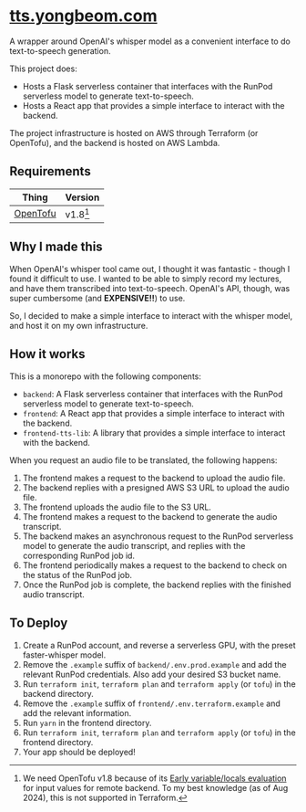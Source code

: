 # [tts.yongbeom.com](https://tts.yongbeom.com)

A wrapper around OpenAI's whisper model as a convenient interface to do text-to-speech generation.

This project does:
- Hosts a Flask serverless container that interfaces with the RunPod serverless model to generate text-to-speech.
- Hosts a React app that provides a simple interface to interact with the backend.

The project infrastructure is hosted on AWS through Terraform (or OpenTofu), and the backend is hosted on AWS Lambda.

## Requirements

| Thing                            | Version  |
| -------------------------------- | -------- |
| [OpenTofu](https://opentofu.org) | v1.8[^1] |

## Why I made this

When OpenAI's whisper tool came out, I thought it was fantastic - though I found it difficult to use. I wanted to be able to simply
record my lectures, and have them transcribed into text-to-speech. OpenAI's API, though, was super cumbersome (and **EXPENSIVE!!**) to use.

So, I decided to make a simple interface to interact with the whisper model, and host it on my own infrastructure.

## How it works

This is a monorepo with the following components:
- `backend`: A Flask serverless container that interfaces with the RunPod serverless model to generate text-to-speech.
- `frontend`: A React app that provides a simple interface to interact with the backend.
- `frontend-tts-lib`: A library that provides a simple interface to interact with the backend.


When you request an audio file to be translated, the following happens:
1. The frontend makes a request to the backend to upload the audio file.
2. The backend replies with a presigned AWS S3 URL to upload the audio file.
3. The frontend uploads the audio file to the S3 URL.
4. The frontend makes a request to the backend to generate the audio transcript.
5. The backend makes an asynchronous request to the RunPod serverless model to generate the audio transcript, and replies with the corresponding RunPod job id.
6. The frontend periodically makes a request to the backend to check on the status of the RunPod job.
7. Once the RunPod job is complete, the backend replies with the finished audio transcript.

## To Deploy

1. Create a RunPod account, and reverse a serverless GPU, with the preset faster-whisper model.
2. Remove the `.example` suffix of `backend/.env.prod.example` and add the relevant RunPod credentials. Also add your desired S3 bucket name.
3. Run `terraform init`, `terraform plan` and `terraform apply` (or `tofu`) in the backend directory.
4. Remove the `.example` suffix of `frontend/.env.terraform.example` and add the relevant information.
5. Run `yarn` in the frontend directory.
6. Run `terraform init`, `terraform plan` and `terraform apply` (or `tofu`) in the frontend directory.
7. Your app should be deployed!


[^1]: We need OpenTofu v1.8 because of its [Early variable/locals evaluation](https://opentofu.org/blog/opentofu-1-8-0/) for input values for remote backend. To my best knowledge (as of Aug 2024), this is not supported in Terraform.